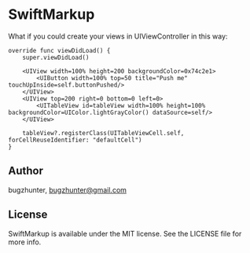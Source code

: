 # SwiftMarkup

What if you could create your views in UIViewController in this way:
```
override func viewDidLoad() {
    super.viewDidLoad()

    <UIView width=100% height=200 backgroundColor=0x74c2e1>
        <UIButton width=100% top=50 title="Push me" touchUpInside=self.buttonPushed/>
    </UIView>
    <UIView top=200 right=0 bottom=0 left=0>
        <UITableView id=tableView width=100% height=100% backgroundColor=UIColor.lightGrayColor() dataSource=self/>
    </UIView>

    tableView?.registerClass(UITableViewCell.self, forCellReuseIdentifier: "defaultCell")
}
```

## Author

bugzhunter, bugzhunter@gmail.com

## License

SwiftMarkup is available under the MIT license. See the LICENSE file for more info.
